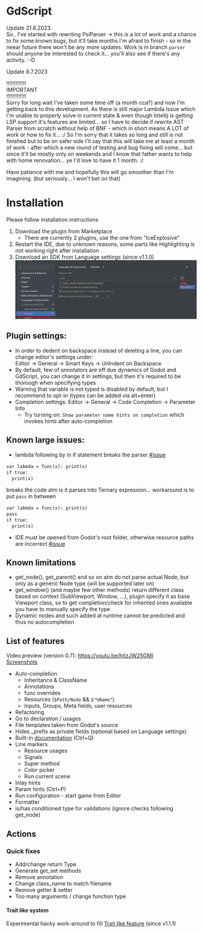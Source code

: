 # GdScript

Update 21.8.2023.  
So.. I've started with rewriting PsiParser -> this is a lot of work and a chance to fix some known bugs, but it'll take months I'm afraid to finish - so in the neear future there won't be any more updates.
Work is in branch `parser` should anyone be interested to check it... you'll also see if there's any activity. :-D 



Update 8.7.2023

!!!!!!!!!!!!!  
IMPORTANT  
!!!!!!!!!!!!!  
Sorry for long wait I've taken some time off (a month cca?) and now I'm getting back to this development.
As there is still major Lambda Issue which I'm unable to properly solve in current state & even though Intellij is getting LSP support it's features are limited... so I have to decide if rewrite AST Parser from scratch without help of BNF - which in short means A LOT of work or how to fix it... :/
So I'm sorry that it takes so long and still is not finished but to be on safer side I'll say that this will take me at least a month of work - after which a new round of testing and bug fixing will come... but since it'll be mostly only on weekends and I know that father wants to help with home renovation... ye I'd love to have it 1 month. :/

Have patience with me and hopefully this will go smoother than I'm imagining. (but seriously... I won't bet on that)


# Installation

Please follow installation instructions

1. Download the plugin from Marketplace
   - There are currently 2 plugins, use the one from "IceExplosive"
2. Restart the IDE, due to unknown reasons, some parts like Highlighting is not working right after installation
3. Download an SDK from Language settings (since v1.1.0)
   ![](./screens/download_sdk.png)

## Plugin settings:
- In order to dedent on backspace instead of deleting a line, you can change editor's settings under:  
Editor -> General -> Smart Keys -> UnIndent on Backspace
- By default, few of annotators are off due dynamics of Godot and GdScript, you can change it in settings, but then
it's required to be thorough when specifying types
- Warning that variable is not typed is disabled by default, but I recommend to opt-in (types can be added via alt+enter)  
- Completion settings: Editor -> General -> Code Completion -> Parameter Info
  - Try turning on: `Show parameter name hints on completion` which invokes hints after auto-completion

## Known large issues:
- lambda following by in if statement breaks the parser [#issue](https://gitlab.com/IceExplosive/gdscript/-/issues/117)
```
var labmda = func(x): print(x)
if true:
  print(x)
```
breaks the code atm is it parses into Ternary expression... workaround is to put `pass` in between
```
var labmda = func(x): print(x)
pass
if true:
  print(x)
```
- IDE must be opened from Godot's root folder, otherwise resource paths are incorrect [#issue](https://gitlab.com/IceExplosive/gdscript/-/issues/97)

## Known limitations

- get_node(), get_parent() and so on atm do not parse actual Node, but only as a generic Node type (will be supported later on)
- get_window() (and maybe few other methods) return different class based on context (SubViewport, Window, ...),
plugin specify it as base Viewport class, so to get completion/check for inherited ones available you have to manually specify the type
- Dynamic nodes and such added at runtime cannot be predicted and thus no autocompletion

## List of features

Video preview (version 0.7): https://youtu.be/hjtzJW25GMI  
[Screenshots](./documentation/features.md)  

- Auto-completion
  - Inheritance & ClassName
  - Annotations
  - func overrides
  - Resources (`$Path/Node` && `$"%Name"`)
  - Inputs, Groups, Meta fields, user resources
- Refactoring
- Go to declaration / usages
- File templates taken from Godot's source
- Hides _prefix as private fields (optional based on Language settings)
- Built-in [documentation](./documentation/auto-documentation.md) (Ctrl+Q)
- Line markers
  - Resource usages  
  - Signals  
  - Super method
  - Color picker
  - Run current scene
- Inlay hints  
- Param hints (Ctrl+P)  
- Run configuration - start game from Editor
- Formatter
- is/has conditioned type for validations (ignore checks following get_node)

## Actions
### Quick fixes
- Add/change return Type
- Generate get_set methods
- Remove annotation
- Change class_name to match filename
- Remove getter & setter
- Too many arguments / change function type

#### Trait like system
Experimental hacky work-around to fill [Trait like feature](./documentation/trait.md) (since v1.1.1)
